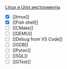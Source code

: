 
[Linux и Unix инструменты](https://www.youtube.com/playlist?list=PLAk6CfuV7hyqHyQVHZMQRihAfebXpxn2O)
- [x] [[tmux]]
- [x] [[Fish shell]]
- [ ] [[CMake]]
- [ ] [[QEMU]]
- [ ] [[Debug from VS Code]]
- [ ] [[GDB]]
- [ ] [[Pyton]]
- [ ] [[SQL]]
- [ ] [[GTest]]